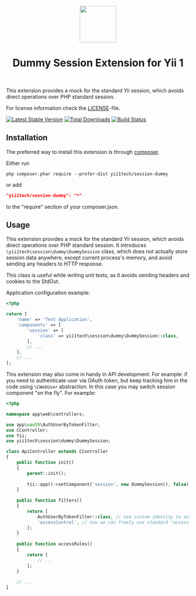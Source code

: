 <p align="center">
    <a href="https://github.com/yii1tech" target="_blank">
        <img src="https://avatars.githubusercontent.com/u/134691944" height="100px">
    </a>
    <h1 align="center">Dummy Session Extension for Yii 1</h1>
    <br>
</p>

This extension provides a mock for the standard Yii session, which avoids direct operations over PHP standard session.

For license information check the [LICENSE](LICENSE.md)-file.

[![Latest Stable Version](https://img.shields.io/packagist/v/yii1tech/session-dummy.svg)](https://packagist.org/packages/yii1tech/session-dummy)
[![Total Downloads](https://img.shields.io/packagist/dt/yii1tech/session-dummy.svg)](https://packagist.org/packages/yii1tech/session-dummy)
[![Build Status](https://github.com/yii1tech/session-dummy/workflows/build/badge.svg)](https://github.com/yii1tech/session-dummy/actions)


Installation
------------

The preferred way to install this extension is through [composer](http://getcomposer.org/download/).

Either run

```
php composer.phar require --prefer-dist yii1tech/session-dummy
```

or add

```json
"yii1tech/session-dummy": "*"
```

to the "require" section of your composer.json.


Usage
-----

This extension provides a mock for the standard Yii session, which avoids direct operations over PHP standard session.
It introduces `\yii1tech\session\dummy\DummySession` class, which does not actually store session data anywhere, except current
process's memory, and avoid sending any headers to HTTP response.

This class is useful while writing unit tests, as it avoids sending headers and cookies to the StdOut.

Application configuration example:

```php
<?php

return [
    'name' => 'Test Application',
    'components' => [
        'session' => [
            'class' => yii1tech\session\dummy\DummySession::class,
        ],
        // ...
    ],
    // ...
];
```

This extension may also come in handy in API development. For example: if you need to authenticate user via OAuth token, but
keep tracking him in the code using `\CWebUser` abstraction. In this case you may switch session component "on the fly".
For example:

```php
<?php

namespace app\web\controllers;

use app\oauth\AuthUserByTokenFilter;
use CController;
use Yii;
use yii1tech\session\dummy\DummySession;

class ApiController extends CController
{
    public function init()
    {
        parent::init();
        
        Yii::app()->setComponent('session', new DummySession(), false); // mock session, so it does not send any Cookies to the API client
    }
    
    public function filters()
    {
        return [
            AuthUserByTokenFilter::class, // use custom identity to authenticate user via OAuth token inside {@see CWebUser}
            'accessControl', // now we can freely use standard "access control" filter and other features
        ];
    }
    
    public function accessRules()
    {
        return [
            // ...
        ];
    }
    
    // ...
}
```
